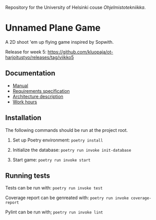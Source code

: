 Repository for the University of Helsinki couse *Ohjelmistotekniikka*.

# Unnamed Plane Game

A 2D shoot 'em up flying game inspired by Sopwith.

Release for week 5: https://github.com/kluopaja/ot-harjoitustyo/releases/tag/viikko5

## Documentation
* [Manual](https://github.com/kluopaja/ot-harjoitustyo/blob/master/doc/manual.md)
* [Requirements specification](https://github.com/kluopaja/ot-harjoitustyo/blob/master/doc/requirements_specification.md)
* [Architecture description](https://github.com/kluopaja/ot-harjoitustyo/blob/master/doc/architecture.md)
* [Work hours](https://github.com/kluopaja/ot-harjoitustyo/blob/master/doc/work_hours.md)


## Installation

The following commands should be run at the project root.

1. Set up Poetry environment:
```poetry install```

2. Initialize the database:
```poetry run invoke init-database```

3. Start game:
```poetry run invoke start```

## Running tests

Tests can be run with:
```poetry run invoke test```

Coverage report can be genreated with:
```poetry run invoke coverage-report```

Pylint can be run with;
```poetry run invoke lint```

